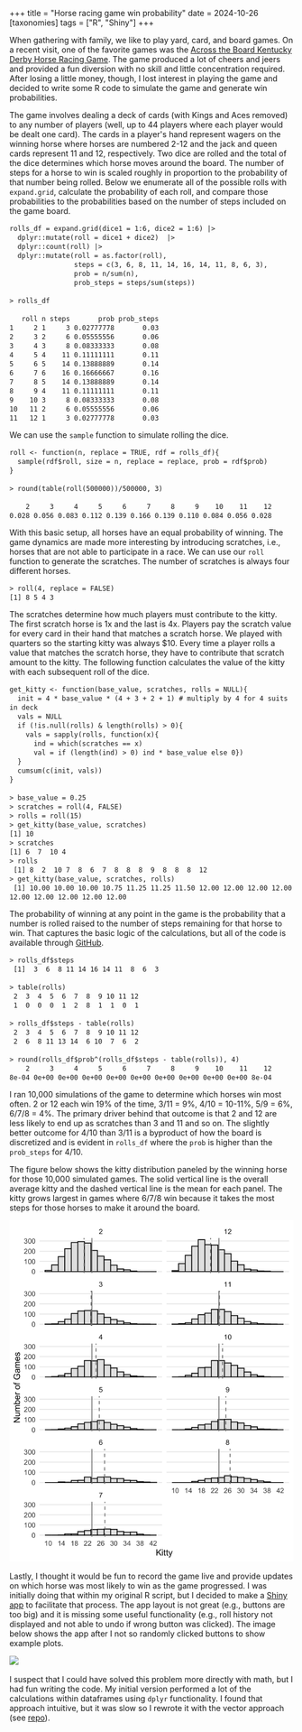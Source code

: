 +++
title = "Horse racing game win probability"
date = 2024-10-26
[taxonomies]
tags = ["R", "Shiny"]
+++

When gathering with family, we like to play yard, card, and board games. On a recent visit, one of the favorite games was the [Across the Board Kentucky Derby Horse Racing Game](https://www.scheels.com/p/79830436058/). The game produced a lot of cheers and jeers and provided a fun diversion with no skill and little concentration required. After losing a little money, though, I lost interest in playing the game and decided to write some R code to simulate the game and generate win probabilities.  

<!-- more -->

The game involves dealing a deck of cards (with Kings and Aces removed) to any number of players (well, up to 44 players where each player would be dealt one card). The cards in a player's hand represent wagers on the winning horse where horses are numbered 2-12 and the jack and queen cards represent 11 and 12, respectively. Two dice are rolled and the total of the dice determines which horse moves around the board. The number of steps for a horse to win is scaled roughly in proportion to the probability of that number being rolled. Below we enumerate all of the possible rolls with `expand.grid`, calculate the probability of each roll, and compare those probabilities to the probabilities based on the number of steps included on the game board.

```
rolls_df = expand.grid(dice1 = 1:6, dice2 = 1:6) |> 
  dplyr::mutate(roll = dice1 + dice2)  |> 
  dplyr::count(roll) |> 
  dplyr::mutate(roll = as.factor(roll),
                steps = c(3, 6, 8, 11, 14, 16, 14, 11, 8, 6, 3),
                prob = n/sum(n),
                prob_steps = steps/sum(steps))

> rolls_df

   roll n steps       prob prob_steps
1     2 1     3 0.02777778       0.03
2     3 2     6 0.05555556       0.06
3     4 3     8 0.08333333       0.08
4     5 4    11 0.11111111       0.11
5     6 5    14 0.13888889       0.14
6     7 6    16 0.16666667       0.16
7     8 5    14 0.13888889       0.14
8     9 4    11 0.11111111       0.11
9    10 3     8 0.08333333       0.08
10   11 2     6 0.05555556       0.06
11   12 1     3 0.02777778       0.03
```

We can use the `sample` function to simulate rolling the dice.

```
roll <- function(n, replace = TRUE, rdf = rolls_df){
  sample(rdf$roll, size = n, replace = replace, prob = rdf$prob)
}

> round(table(roll(500000))/500000, 3)

    2     3     4     5     6     7     8     9    10    11    12 
0.028 0.056 0.083 0.112 0.139 0.166 0.139 0.110 0.084 0.056 0.028 
```

With this basic setup, all horses have an equal probability of winning. The game dynamics are made more interesting by introducing scratches, i.e., horses that are not able to participate in a race. We can use our `roll` function to generate the scratches. The number of scratches is always four different horses.

```
> roll(4, replace = FALSE)
[1] 8 5 4 3
```

The scratches determine how much players must contribute to the kitty. The first scratch horse is 1x and the last is 4x. Players pay the scratch value for every card in their hand that matches a scratch horse. We played with quarters so the starting kitty was always $10. Every time a player rolls a value that matches the scratch horse, they have to contribute that scratch amount to the kitty. The following function calculates the value of the kitty with each subsequent roll of the dice.

```
get_kitty <- function(base_value, scratches, rolls = NULL){
  init = 4 * base_value * (4 + 3 + 2 + 1) # multiply by 4 for 4 suits in deck
  vals = NULL
  if (!is.null(rolls) & length(rolls) > 0){
    vals = sapply(rolls, function(x){
      ind = which(scratches == x)
      val = if (length(ind) > 0) ind * base_value else 0})
  }
  cumsum(c(init, vals))
}

> base_value = 0.25
> scratches = roll(4, FALSE)
> rolls = roll(15)
> get_kitty(base_value, scratches)
[1] 10
> scratches
[1] 6  7  10 4 
> rolls
 [1] 8  2  10 7  8  6  7  8  8  8  9  8  8  8  12
> get_kitty(base_value, scratches, rolls)
 [1] 10.00 10.00 10.00 10.75 11.25 11.25 11.50 12.00 12.00 12.00 12.00 12.00 12.00 12.00 12.00 12.00
```

The probability of winning at any point in the game is the probability that a number is rolled raised to the number of steps remaining for that horse to win. That captures the basic logic of the calculations, but all of the code is available through [GitHub](https://github.com/hinkelman/horse-game).

```
> rolls_df$steps
 [1]  3  6  8 11 14 16 14 11  8  6  3

> table(rolls)
 2  3  4  5  6  7  8  9 10 11 12 
 1  0  0  0  1  2  8  1  1  0  1 

> rolls_df$steps - table(rolls)
 2  3  4  5  6  7  8  9 10 11 12 
 2  6  8 11 13 14  6 10  7  6  2 

> round(rolls_df$prob^(rolls_df$steps - table(rolls)), 4)
    2     3     4     5     6     7     8     9    10    11    12 
8e-04 0e+00 0e+00 0e+00 0e+00 0e+00 0e+00 0e+00 0e+00 0e+00 8e-04 
```

I ran 10,000 simulations of the game to determine which horses win most often. 2 or 12 each win 19% of the time, 3/11 = 9%, 4/10 = 10-11%, 5/9 = 6%, 6/7/8 = 4%. The primary driver behind that outcome is that 2 and 12 are less likely to end up as scratches than 3 and 11 and so on. The slightly better outcome for 4/10 than 3/11 is a byproduct of how the board is discretized and is evident in `rolls_df` where the `prob` is higher than the `prob_steps` for 4/10.

The figure below shows the kitty distribution paneled by the winning horse for those 10,000 simulated games. The solid vertical line is the overall average kitty and the dashed vertical line is the mean for each panel. The kitty grows largest in games where 6/7/8 win because it takes the most steps for those horses to make it around the board.

![](/img/kitty-hist.png)

Lastly, I thought it would be fun to record the game live and provide updates on which horse was most likely to win as the game progressed. I was initially doing that within my original R script, but I decided to make a [Shiny app](https://hinkelman.shinyapps.io/horse-game/) to facilitate that process. The app layout is not great (e.g., buttons are too big) and it is missing some useful functionality (e.g., roll history not displayed and not able to undo if wrong button was clicked). The image below shows the app after I not so randomly clicked buttons to show example plots.

![](/img/horse-game-shiny.png)

I suspect that I could have solved this problem more directly with math, but I had fun writing the code. My initial version performed a lot of the calculations within dataframes using `dplyr` functionality. I found that approach intuitive, but it was slow so I rewrote it with the vector approach (see [repo](https://github.com/hinkelman/horse-game)).
